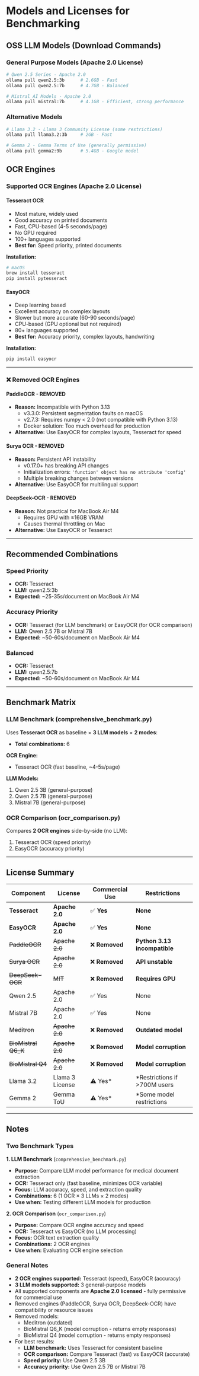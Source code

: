 # Models and Licenses for Benchmarking

## OSS LLM Models (Download Commands)

### General Purpose Models (Apache 2.0 License)
```bash
# Qwen 2.5 Series - Apache 2.0
ollama pull qwen2.5:3b      # 2.6GB - Fast
ollama pull qwen2.5:7b      # 4.7GB - Balanced

# Mistral AI Models - Apache 2.0
ollama pull mistral:7b      # 4.1GB - Efficient, strong performance
```

### Alternative Models
```bash
# Llama 3.2 - Llama 3 Community License (some restrictions)
ollama pull llama3.2:3b     # 2GB - Fast

# Gemma 2 - Gemma Terms of Use (generally permissive)
ollama pull gemma2:9b       # 5.4GB - Google model
```

## OCR Engines

### Supported OCR Engines (Apache 2.0 License)

#### Tesseract OCR
- Most mature, widely used
- Good accuracy on printed documents
- Fast, CPU-based (4-5 seconds/page)
- No GPU required
- 100+ languages supported
- **Best for:** Speed priority, printed documents

**Installation:**
```bash
# macOS
brew install tesseract
pip install pytesseract
```

#### EasyOCR
- Deep learning based
- Excellent accuracy on complex layouts
- Slower but more accurate (60-90 seconds/page)
- CPU-based (GPU optional but not required)
- 80+ languages supported
- **Best for:** Accuracy priority, complex layouts, handwriting

**Installation:**
```bash
pip install easyocr
```

---

### ❌ Removed OCR Engines

#### PaddleOCR - REMOVED
- **Reason:** Incompatible with Python 3.13
  - v3.3.0: Persistent segmentation faults on macOS
  - v2.7.3: Requires numpy < 2.0 (not compatible with Python 3.13)
  - Docker solution: Too much overhead for production
- **Alternative:** Use EasyOCR for complex layouts, Tesseract for speed

#### Surya OCR - REMOVED
- **Reason:** Persistent API instability
  - v0.17.0+ has breaking API changes
  - Initialization errors: `'function' object has no attribute 'config'`
  - Multiple breaking changes between versions
- **Alternative:** Use EasyOCR for multilingual support

#### DeepSeek-OCR - REMOVED
- **Reason:** Not practical for MacBook Air M4
  - Requires GPU with ≥16GB VRAM
  - Causes thermal throttling on Mac
- **Alternative:** Use EasyOCR or Tesseract

---

## Recommended Combinations

### Speed Priority
- **OCR:** Tesseract
- **LLM:** qwen2.5:3b
- **Expected:** ~25-35s/document on MacBook Air M4

### Accuracy Priority
- **OCR:** Tesseract (for LLM benchmark) or EasyOCR (for OCR comparison)
- **LLM:** Qwen 2.5 7B or Mistral 7B
- **Expected:** ~50-60s/document on MacBook Air M4

### Balanced
- **OCR:** Tesseract
- **LLM:** qwen2.5:7b
- **Expected:** ~50-60s/document on MacBook Air M4

---

## Benchmark Matrix

### LLM Benchmark (comprehensive_benchmark.py)
Uses **Tesseract OCR** as baseline × **3 LLM models** × **2 modes**:
- **Total combinations:** 6

**OCR Engine:**
- Tesseract OCR (fast baseline, ~4-5s/page)

**LLM Models:**
1. Qwen 2.5 3B (general-purpose)
2. Qwen 2.5 7B (general-purpose)
3. Mistral 7B (general-purpose)

### OCR Comparison (ocr_comparison.py)
Compares **2 OCR engines** side-by-side (no LLM):
1. Tesseract OCR (speed priority)
2. EasyOCR (accuracy priority)

---

## License Summary

| Component | License | Commercial Use | Restrictions |
|-----------|---------|----------------|--------------|
| **Tesseract** | **Apache 2.0** | ✅ **Yes** | **None** |
| **EasyOCR** | **Apache 2.0** | ✅ **Yes** | **None** |
| ~~PaddleOCR~~ | ~~Apache 2.0~~ | ❌ **Removed** | **Python 3.13 incompatible** |
| ~~Surya OCR~~ | ~~Apache 2.0~~ | ❌ **Removed** | **API unstable** |
| ~~DeepSeek-OCR~~ | ~~MIT~~ | ❌ **Removed** | **Requires GPU** |
| Qwen 2.5 | Apache 2.0 | ✅ Yes | None |
| Mistral 7B | Apache 2.0 | ✅ Yes | None |
| ~~Meditron~~ | ~~Apache 2.0~~ | ❌ **Removed** | **Outdated model** |
| ~~BioMistral Q6_K~~ | ~~Apache 2.0~~ | ❌ **Removed** | **Model corruption** |
| ~~BioMistral Q4~~ | ~~Apache 2.0~~ | ❌ **Removed** | **Model corruption** |
| Llama 3.2 | Llama 3 License | ⚠️ Yes* | *Restrictions if >700M users |
| Gemma 2 | Gemma ToU | ⚠️ Yes* | *Some model restrictions |

---

## Notes

### Two Benchmark Types

**1. LLM Benchmark** (`comprehensive_benchmark.py`)
- **Purpose:** Compare LLM model performance for medical document extraction
- **OCR:** Tesseract only (fast baseline, minimizes OCR variable)
- **Focus:** LLM accuracy, speed, and extraction quality
- **Combinations:** 6 (1 OCR × 3 LLMs × 2 modes)
- **Use when:** Testing different LLM models for production

**2. OCR Comparison** (`ocr_comparison.py`)
- **Purpose:** Compare OCR engine accuracy and speed
- **OCR:** Tesseract vs EasyOCR (no LLM processing)
- **Focus:** OCR text extraction quality
- **Combinations:** 2 OCR engines
- **Use when:** Evaluating OCR engine selection

### General Notes
- **2 OCR engines supported:** Tesseract (speed), EasyOCR (accuracy)
- **3 LLM models supported:** 3 general-purpose models
- All supported components are **Apache 2.0 licensed** - fully permissive for commercial use
- Removed engines (PaddleOCR, Surya OCR, DeepSeek-OCR) have compatibility or resource issues
- Removed models:
  - Meditron (outdated)
  - BioMistral Q6_K (model corruption - returns empty responses)
  - BioMistral Q4 (model corruption - returns empty responses)
- For best results:
  - **LLM benchmark:** Uses Tesseract for consistent baseline
  - **OCR comparison:** Compare Tesseract (fast) vs EasyOCR (accurate)
  - **Speed priority:** Use Qwen 2.5 3B
  - **Accuracy priority:** Use Qwen 2.5 7B or Mistral 7B

